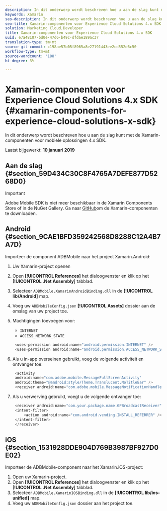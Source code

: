 ```yaml
---
description: In dit onderwerp wordt beschreven hoe u aan de slag kunt met de Xamarin-componenten voor mobiele oplossingen 4.x SDK.
keywords: Xamarin
seo-description: In dit onderwerp wordt beschreven hoe u aan de slag kunt met de Xamarin-componenten voor mobiele oplossingen 4.x SDK.
seo-title: Xamarin-componenten voor Experience Cloud Solutions 4.x SDK
solution: Marketing Cloud,Developer
title: Xamarin-componenten voor Experience Cloud Solutions 4.x SDK
uuid: e7a48107-bd0e-47d6-b49c-dfdae189ac37
translation-type: tm+mt
source-git-commit: c198ae57b05f8965a8e27191443ee2cd552d6c50
workflow-type: tm+mt
source-wordcount: '188'
ht-degree: 3%

---
```



# Xamarin-componenten voor Experience Cloud Solutions 4.x SDK {#xamarin-components-for-experience-cloud-solutions-x-sdk}

In dit onderwerp wordt beschreven hoe u aan de slag kunt met de Xamarin-componenten voor mobiele oplossingen 4.x SDK.

Laatst bijgewerkt: **10 januari 2019**

## Aan de slag {#section_59D434C30C8F4765A7DEFE877D5268D0}

>[!IMPORTANT]
>
>Adobe Mobile SDK is niet meer beschikbaar in de Xamarin Components Store of in de NuGet Gallery. Ga naar [GitHub](https://github.com/Adobe-Marketing-Cloud/mobile-services)om de Xamarin-componenten te downloaden.

## Android {#section_9CAE1BFD359242568D8288C12A4B7A7D}

Importeer de component ADBMobile naar het project Xamarin.Android:

1. Uw Xamarin-project openen
1. Open **[!UICONTROL References]** het dialoogvenster en klik op het **[!UICONTROL .Net Assembly]** tabblad.
1. Selecteer `ADBMobile.XamarinAndroidBinding.dll` in de **[!UICONTROL lib/Android]** map.
1. Voeg uw `ADBMobileConfig.json` **[!UICONTROL Assets]** dossier aan de omslag van uw project toe.
1. Machtigingen toevoegen voor:

   * `INTERNET`
   * `ACCESS_NETWORK_STATE`

   ```java
    <uses-permission android:name="android.permission.INTERNET" />
    <uses-permission android:name="android.permission.ACCESS_NETWORK_STATE" />
   ```

1. Als u in-app overseinen gebruikt, voeg de volgende activiteit en ontvanger toe:

   ```java
    <activity 
    android:name="com.adobe.mobile.MessageFullScreenActivity" 
    android:theme="@android:style/Theme.Translucent.NoTitleBar" />
    <receiver android:name="com.adobe.mobile.MessageNotificationHandler" />
   ```

1. Als u verwerving gebruikt, voegt u de volgende ontvanger toe:

   ```java
    <receiver android:name="com.your.package.name.GPBroadcastReceiver" android:exported="true">
    <intent-filter>
        <action android:name="com.android.vending.INSTALL_REFERRER" />
    </intent-filter>
    </receiver>
   ```

## iOS {#section_1531928DDE904D769B3987BF927D0E02}

Importeer de ADBMobile-component naar het Xamarin.iOS-project:

1. Open uw Xamarin-project.
1. Open **[!UICONTROL References]** het dialoogvenster en klik op het **[!UICONTROL .Net Assembly]** tabblad.
1. Selecteer `ADBMobile.XamarinIOSBinding.dll` in de **[!UICONTROL lib/ios-unified]** map.
1. Voeg uw `ADBMobileConfig.json` dossier aan het project toe.
